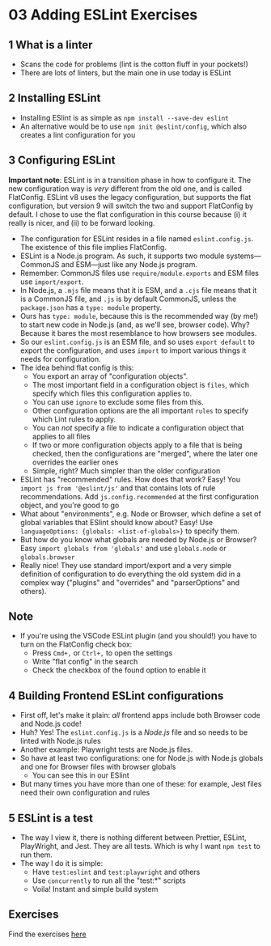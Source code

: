 # 03 Adding ESLint Exercises

## 1 What is a linter

- Scans the code for problems (lint is the cotton fluff in your pockets!)
- There are lots of linters, but the main one in use today is ESLint

## 2 Installing ESLint

- Installing ESlint is as simple as `npm install --save-dev eslint`
- An alternative would be to use `npm init @eslint/config`, which also creates a lint configuration for you

## 3 Configuring ESLint

**Important note**: ESLint is in a transition phase in how to configure it. The new configuration way is
_very_ different from the old one, and is called FlatConfig. ESLint v8 uses the legacy configuration, but supports
the flat configuration, but version 9 will switch the two and support FlatConfig by default. I chose to use
the flat configuration in this course because (i) it really is nicer, and (ii) to be forward looking.

- The configuration for ESLint resides in a file named `eslint.config.js`. The existence of this file
  implies FlatConfig.
- ESLint is a Node.js program. As such, it supports two module systems—CommonJS and ESM—just like any Node.js
  program.
- Remember: CommonJS files use `require/module.exports` and ESM files use `import/export`.
- In Node.js, a `.mjs` file means that it is ESM, and a `.cjs` file means that it is a CommonJS file, and `.js`
  is by default CommonJS, unless the `package.json` has a `type: module` property.
- Ours has `type: module`, because this is the recommended way (by me!) to start new code in Node.js (and, as
  we'll see, browser code). Why? Because it bares the most resemblance to how browsers see modules.
- So our `eslint.config.js` is an ESM file, and so uses `export default` to export the configuration, and uses
  `import` to import various things it needs for configuration.
- The idea behind flat config is this:
  - You export an array of "configuration objects".
  - The most important field in a configuration object is `files`, which specify which files this configuration applies
    to.
  - You can use `ignore` to exclude some files from this.
  - Other configuration options are the all important `rules` to specify which Lint rules to apply.
  - You can _not_ specify a file to indicate a configuration object that applies to all files
  - If two or more configuration objects apply to a file that is being checked, then the configurations are "merged",
    where the later one overrides the earlier ones
  - Simple, right? Much simpler than the older configuration
- ESLint has "recommended" rules. How does that work? Easy! You `import js from '@eslint/js'` and that contains
  lots of rule recommendations. Add `js.config.recommended` at the first configuration object, and you're good to go
- What about "environments", e.g. Node or Browser, which define a set of global variables that ESlint should know about?
  Easy! Use `languageOptions: {globals: <list-of-globals>}` to specify them.
- But how do you know what globals are needed by Node.js or Browser? Easy `import globals from 'globals'` and use
  `globals.node` or `globals.browser`
- Really nice! They use standard import/export and a very simple definition of configuration to do everything
  the old system did in a complex way ("plugins" and "overrides" and "parserOptions" and others).

## Note

- If you're using the VSCode ESLint plugin (and you should!) you have to turn on the FlatConfig check box:
  - Press `Cmd+,` or `Ctrl+,` to open the settings
  - Write "flat config" in the search
  - Check the checkbox of the found option to enable it

## 4 Building Frontend ESLint configurations

- First off, let's make it plain: _all_ frontend apps include both Browser code and Node.js code!
- Huh? Yes! The `eslint.config.js` is a _Node.js_ file and so needs to be linted with Node.js rules
- Another example: Playwright tests are Node.js files.
- So have at least two configurations: one for Node.js with Node.js globals and one for Browser files
  with browser globals
  - You can see this in our ESlint
- But many times you have more than one of these: for example, Jest files need their own configuration and rules

## 5 ESLint is a test

- The way I view it, there is nothing different between Prettier, ESLint, PlayWright, and Jest. They are all
  tests. Which is why I want `npm test` to run them.
- The way I do it is simple:
  - Have `test:eslint` and `test:playwright` and others
  - Use `concurrently` to run all the "test:*" scripts
  - Voila! Instant and simple build system


## Exercises

Find the exercises [here](../../exercises/03-adding-lint-ex/README.md)
